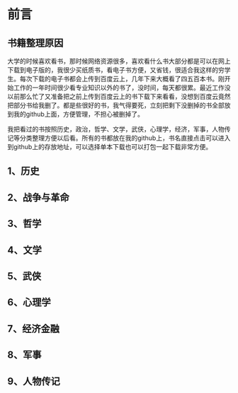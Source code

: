 # 前言

## 书籍整理原因

大学的时候喜欢看书，那时候网络资源很多，喜欢看什么书大部分都是可以在网上下载到电子版的，我很少买纸质书，看电子书方便，又省钱，很适合我这样的穷学生。每次下载的电子书都会上传到百度云上，几年下来大概看了四五百本书。刚开始工作的一年时间很少看专业知识以外的书了，没时间，每天都很累。最近工作没以前那么忙了又准备把之前上传到百度云上的书下载下来看看，没想到百度云竟然把部分书给我删了。都是些很好的书，我气得要死，立刻把剩下没删掉的书全部放到我的github上面，方便管理，不担心被删掉了。

我把看过的书按照历史，政治，哲学、文学，武侠，心理学，经济，军事，人物传记等分类整理方便以后看。所有的书都放在我的github上，书名直接点击可以进入到github上的存放地址，可以选择单本下载也可以打包一起下载非常方便。

## 1、历史

## 2、战争与革命

## 3、哲学

## 4、文学

## 5、武侠

## 6、心理学

## 7、经济金融

## 8、军事

## 9、人物传记





